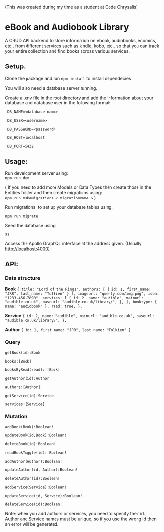 (This was created during my time as a student at Code Chrysalis)

# eBook and Audiobook Library

A CRUD API backend to store information on ebook, audiobooks, ecomics, etc.. from different services such as kindle, kobo, etc.. so that you can track your entire collection and find books across various services.

## Setup:

Clone the package and run `npm install` to install dependecies

You will also need a database server running.

Create a .env file in the root directory and add the information about your database and database user in the following format:

` DB_NAME=<database name>`

` DB_USER=<username>`

` DB_PASSWORD=<password>`

` DB_HOST=localhost`

` DB_PORT=5432`

## Usage:

Run development server using:  
`npm run dev`

( If you need to add more Models or Data Types then create those in the Entities folder and then create migrations using:  
`npm run makeMigrations < migrationname >` )

Run migrations  to set up your database tables using:

`npm run migrate`

Seed the database using:

`ss`

Access the Apollo GraphQL interface at the address given. (Usually [http://localhost:4000](http://localhost:4000))

## API:

### Data structure

**Book**
`{ title: "Lord of the Rings", authors: [ { id: 1, first_name: "JRR", last_name: "Tolkien" } ], imageurl: "qwerty.com/img.png", isbn: "1233-456-7890", services: [ { id: 2, name: "audible", mainurl: "audible.co.uk", baseurl: "audible.co.uk/library/", }, ], booktype: { name: "audiobook" }, read: true, },`

**Service**
`{ id: 2, name: "audible", mainurl: "audible.co.uk", baseurl: "audible.co.uk/library/", },`

**Author**
`{ id: 1, first_name: "JRR", last_name: "Tolkien" }`

### Query

`getBook(id):Book`

`books:[Book]`

`booksByRead(read): [Book]`

`getAuthor(id):Author`

`authors:[Author]`

`getService(id):Service`

`services:[Service]`

### Mutation

`addBook(Book):Boolean!`

`updateBook(id,Book):Boolean!`

`deleteBook(id):Boolean!`

`readBookToggle(id): Boolean!`

`addAuthor(Author):Boolean!`

`updateAuthor(id, Author):Boolean!`

`deleteAuthor(id):Boolean!`

`addService(Service):Boolean!`

`updateService(id, Service):Boolean!`

`deleteService(id):Boolean!`

Note: when you add authors or services, you need to specify their id.
Author and Service names must be unique, so if you use the wrong id then an error will be generated.
